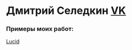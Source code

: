 # Дмитрий Селедкин [VK](https://vk.com/id325965279)
### **Примеры моих работ:**
[Lucid](https://TVGneRd_Portfolio.github.io/lucid/dist/)
